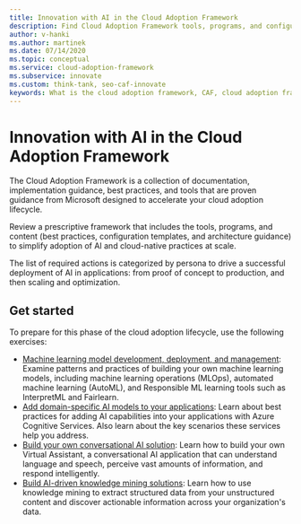 ```yaml
---
title: Innovation with AI in the Cloud Adoption Framework
description: Find Cloud Adoption Framework tools, programs, and configuration templates to simplify adoption of AI for applications and cloud-native practices at scale.
author: v-hanki
ms.author: martinek
ms.date: 07/14/2020
ms.topic: conceptual
ms.service: cloud-adoption-framework
ms.subservice: innovate
ms.custom: think-tank, seo-caf-innovate
keywords: What is the cloud adoption framework, CAF, cloud adoption framework, AI applications, cloud adoption lifecycle
---
```


# Innovation with AI in the Cloud Adoption Framework

The Cloud Adoption Framework is a collection of documentation, implementation guidance, best practices, and tools that are proven guidance from Microsoft designed to accelerate your cloud adoption lifecycle.

Review a prescriptive framework that includes the tools, programs, and content (best practices, configuration templates, and architecture guidance) to simplify adoption of AI and cloud-native practices at scale.

The list of required actions is categorized by persona to drive a successful deployment of AI in applications: from proof of concept to production, and then scaling and optimization.

## Get started

To prepare for this phase of the cloud adoption lifecycle, use the following exercises:

- [Machine learning model development, deployment, and management](https://azure.microsoft.com/overview/ai-platform/dev-resources/): Examine patterns and practices of building your own machine learning models, including machine learning operations (MLOps), automated machine learning (AutoML), and Responsible ML learning tools such as InterpretML and Fairlearn.
- [Add domain-specific AI models to your applications](https://www.oreilly.com/library/view/building-intelligent-apps/9781492058632/): Learn about best practices for adding AI capabilities into your applications with Azure Cognitive Services. Also learn about the key scenarios these services help you address.
- [Build your own conversational AI solution](https://www.oreilly.com/library/view/a-developers-guide/9781492080619/): Learn how to build your own Virtual Assistant, a conversational AI application that can understand language and speech, perceive vast amounts of information, and respond intelligently.
- [Build AI-driven knowledge mining solutions](https://azure.microsoft.com/resources/a-developers-guide-to-building-ai-driven-knowledge-mining-solutions/): Learn how to use knowledge mining to extract structured data from your unstructured content and discover actionable information across your organization's data.
